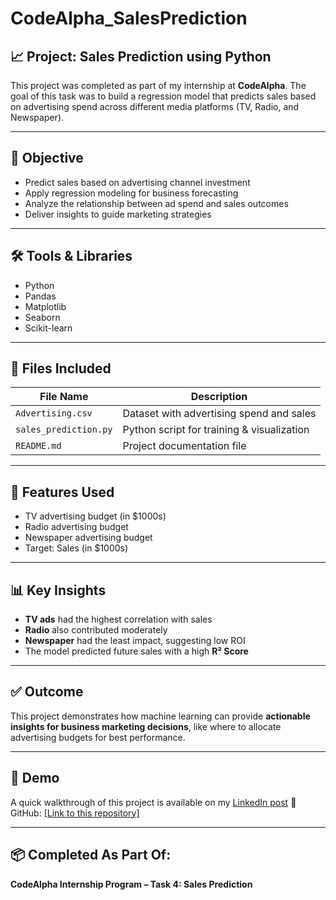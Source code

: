 # CodeAlpha_SalesPrediction

## 📈 Project: Sales Prediction using Python

This project was completed as part of my internship at **CodeAlpha**. The goal of this task was to build a regression model that predicts sales based on advertising spend across different media platforms (TV, Radio, and Newspaper).

---

## 🎯 Objective

- Predict sales based on advertising channel investment
- Apply regression modeling for business forecasting
- Analyze the relationship between ad spend and sales outcomes
- Deliver insights to guide marketing strategies

---

## 🛠 Tools & Libraries

- Python
- Pandas
- Matplotlib
- Seaborn
- Scikit-learn

---

## 📁 Files Included

| File Name            | Description                                 |
|----------------------|---------------------------------------------|
| `Advertising.csv`    | Dataset with advertising spend and sales    |
| `sales_prediction.py`| Python script for training & visualization  |
| `README.md`          | Project documentation file                  |

---

## 🧠 Features Used

- TV advertising budget (in $1000s)
- Radio advertising budget
- Newspaper advertising budget
- Target: Sales (in $1000s)

---

## 📊 Key Insights

- **TV ads** had the highest correlation with sales
- **Radio** also contributed moderately
- **Newspaper** had the least impact, suggesting low ROI
- The model predicted future sales with a high **R² Score**

---

## ✅ Outcome

This project demonstrates how machine learning can provide **actionable insights for business marketing decisions**, like where to allocate advertising budgets for best performance.

---

## 📸 Demo

A quick walkthrough of this project is available on my [LinkedIn post](https://www.linkedin.com/posts/shashank-srivastava-58269b281_codealpha-salesprediction-regressionmodel-activity-7347490689082892288-1buR?utm_source=share&utm_medium=member_desktop&rcm=ACoAAESffnIBDh79S70FAApN1S-hCSb2FmhSRto)
📂 GitHub: [[Link to this repository]](https://github.com/genuineinsaan/CodeAlpha_SalesPrediction.git)

---

## 📦 Completed As Part Of:

**CodeAlpha Internship Program – Task 4: Sales Prediction**
